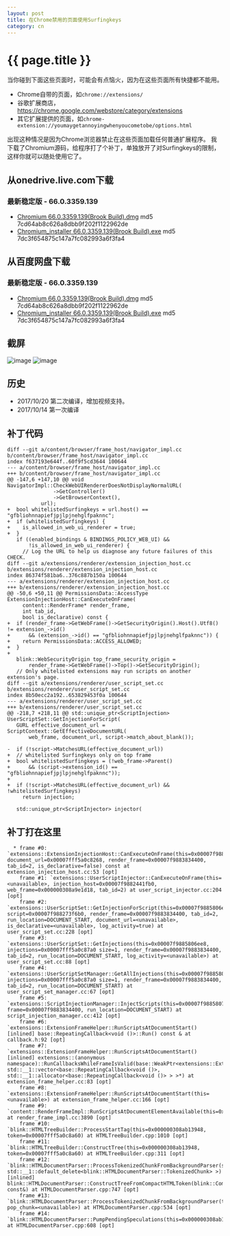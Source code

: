 ```yaml
---
layout: post
title: 在Chrome禁用的页面使用Surfingkeys
category: cn
---
```


{{ page.title }}
================

当你碰到下面这些页面时，可能会有点恼火，因为在这些页面所有快捷都不能用。

* Chrome自带的页面，如`chrome://extensions/`
* 谷歌扩展商店，https://chrome.google.com/webstore/category/extensions
* 其它扩展提供的页面，如`chrome-extension://youmaygetannoyingwhenyoucometobe/options.html`

出现这种情况是因为Chrome浏览器禁止在这些页面加载任何普通扩展程序。
我下载了Chromium源码，给程序打了个补丁，单独放开了对Surfingkeys的限制，这样你就可以随处使用它了。

## 从onedrive.live.com下载

### 最新稳定版 - 66.0.3359.139
* [Chromium 66.0.3359.139(Brook Build).dmg](https://1drv.ms/u/s!AtpOdm9tOTsajVofrMkN01_NE_H4) md5 7cd64ab8c626a8dbb9f202f1122962de
* [Chromium_installer 66.0.3359.139(Brook Build).exe](https://1drv.ms/u/s!AtpOdm9tOTsajVvpUWx6-9Ft2WR3) md5 7dc3f654875c147a7fc082993a6f3fa4

## 从百度网盘下载

### 最新稳定版 - 66.0.3359.139
* [Chromium 66.0.3359.139(Brook Build).dmg](https://pan.baidu.com/s/1PlqAGIDLf-g9dCXPwxb2Lw) md5 7cd64ab8c626a8dbb9f202f1122962de
* [Chromium_installer 66.0.3359.139(Brook Build).exe](https://pan.baidu.com/s/1zIaPYzLHBUHzz1VfDIaKTg) md5 7dc3f654875c147a7fc082993a6f3fa4

## 截屏

![image](https://user-images.githubusercontent.com/288207/31577261-c7ca6e1c-b0d0-11e7-9da1-c4c0732214de.png)
![image](https://user-images.githubusercontent.com/288207/31435705-282aaf70-ae46-11e7-8487-1792bdd5fd2c.png)

## 历史
* 2017/10/20 第二次编译，增加视频支持。
* 2017/10/14 第一次编译

## 补丁代码

    diff --git a/content/browser/frame_host/navigator_impl.cc b/content/browser/frame_host/navigator_impl.cc
    index f637193e644f..60f9f5cd3644 100644
    --- a/content/browser/frame_host/navigator_impl.cc
    +++ b/content/browser/frame_host/navigator_impl.cc
    @@ -147,6 +147,10 @@ void NavigatorImpl::CheckWebUIRendererDoesNotDisplayNormalURL(
                   ->GetController()
                   ->GetBrowserContext(),
               url);
    +  bool whitelistedSurfingkeys = url.host() == "gfbliohnnapiefjpjlpjnehglfpaknnc";
    +  if (whitelistedSurfingkeys) {
    +    is_allowed_in_web_ui_renderer = true;
    +  }
       if ((enabled_bindings & BINDINGS_POLICY_WEB_UI) &&
           !is_allowed_in_web_ui_renderer) {
         // Log the URL to help us diagnose any future failures of this CHECK.
    diff --git a/extensions/renderer/extension_injection_host.cc b/extensions/renderer/extension_injection_host.cc
    index 86374f581ba6..376c887b150a 100644
    --- a/extensions/renderer/extension_injection_host.cc
    +++ b/extensions/renderer/extension_injection_host.cc
    @@ -50,6 +50,11 @@ PermissionsData::AccessType ExtensionInjectionHost::CanExecuteOnFrame(
         content::RenderFrame* render_frame,
         int tab_id,
         bool is_declarative) const {
    +  if (render_frame->GetWebFrame()->GetSecurityOrigin().Host().Utf8() != extension_->id()
    +      && (extension_->id() == "gfbliohnnapiefjpjlpjnehglfpaknnc")) {
    +    return PermissionsData::ACCESS_ALLOWED;
    +  }
    +
       blink::WebSecurityOrigin top_frame_security_origin =
           render_frame->GetWebFrame()->Top()->GetSecurityOrigin();
       // Only whitelisted extensions may run scripts on another extension's page.
    diff --git a/extensions/renderer/user_script_set.cc b/extensions/renderer/user_script_set.cc
    index 8b50ecc2a192..653829453f0a 100644
    --- a/extensions/renderer/user_script_set.cc
    +++ b/extensions/renderer/user_script_set.cc
    @@ -218,7 +218,11 @@ std::unique_ptr<ScriptInjection> UserScriptSet::GetInjectionForScript(
       GURL effective_document_url = ScriptContext::GetEffectiveDocumentURL(
           web_frame, document_url, script->match_about_blank());
     
    -  if (!script->MatchesURL(effective_document_url))
    +  // whitelisted Surfingkeys only on top frame
    +  bool whitelistedSurfingkeys = (!web_frame->Parent()
    +      && (script->extension_id() == "gfbliohnnapiefjpjlpjnehglfpaknnc"));
    +
    +  if (!script->MatchesURL(effective_document_url) && !whitelistedSurfingkeys)
         return injection;
     
       std::unique_ptr<ScriptInjector> injector(

## 补丁打在这里

      * frame #0: `extensions::ExtensionInjectionHost::CanExecuteOnFrame(this=0x00007f9882441fb0, document_url=0x00007fff5a0c8268, render_frame=0x00007f9883834400, tab_id=2, is_declarative=false) const at extension_injection_host.cc:53 [opt]
        frame #1: `extensions::UserScriptInjector::CanExecuteOnFrame(this=<unavailable>, injection_host=0x00007f9882441fb0, web_frame=0x000000308a9e1d18, tab_id=2) at user_script_injector.cc:204 [opt]
        frame #2: `extensions::UserScriptSet::GetInjectionForScript(this=0x00007f9885806ee8, script=0x00007f988273f6b0, render_frame=0x00007f9883834400, tab_id=2, run_location=DOCUMENT_START, document_url=<unavailable>, is_declarative=<unavailable>, log_activity=true) at user_script_set.cc:228 [opt]
        frame #3: `extensions::UserScriptSet::GetInjections(this=0x00007f9885806ee8, injections=0x00007fff5a0c87a0 size=1, render_frame=0x00007f9883834400, tab_id=2, run_location=DOCUMENT_START, log_activity=<unavailable>) at user_script_set.cc:88 [opt]
        frame #4: `extensions::UserScriptSetManager::GetAllInjections(this=0x00007f9885806ee0, injections=0x00007fff5a0c87a0 size=1, render_frame=0x00007f9883834400, tab_id=2, run_location=DOCUMENT_START) at user_script_set_manager.cc:67 [opt]
        frame #5: `extensions::ScriptInjectionManager::InjectScripts(this=0x00007f9885807120, frame=0x00007f9883834400, run_location=DOCUMENT_START) at script_injection_manager.cc:412 [opt]
        frame #6: `extensions::ExtensionFrameHelper::RunScriptsAtDocumentStart() [inlined] base::RepeatingCallback<void ()>::Run() const & at callback.h:92 [opt]
        frame #7: `extensions::ExtensionFrameHelper::RunScriptsAtDocumentStart() [inlined] extensions::(anonymous namespace)::RunCallbacksWhileFrameIsValid(base::WeakPtr<extensions::ExtensionFrameHelper>, std::__1::vector<base::RepeatingCallback<void ()>, std::__1::allocator<base::RepeatingCallback<void ()> > >*) at extension_frame_helper.cc:83 [opt]
        frame #8: `extensions::ExtensionFrameHelper::RunScriptsAtDocumentStart(this=<unavailable>) at extension_frame_helper.cc:166 [opt]
        frame #9: `content::RenderFrameImpl::RunScriptsAtDocumentElementAvailable(this=0x00007f9883834400) at render_frame_impl.cc:3890 [opt]
        frame #10: `blink::HTMLTreeBuilder::ProcessStartTag(this=0x000000308ab13948, token=0x00007fff5a0c8a60) at HTMLTreeBuilder.cpp:1010 [opt]
        frame #11: `blink::HTMLTreeBuilder::ConstructTree(this=0x000000308ab13948, token=0x00007fff5a0c8a60) at HTMLTreeBuilder.cpp:311 [opt]
        frame #12: `blink::HTMLDocumentParser::ProcessTokenizedChunkFromBackgroundParser(std::__1::unique_ptr<blink::HTMLDocumentParser::TokenizedChunk, std::__1::default_delete<blink::HTMLDocumentParser::TokenizedChunk> >) [inlined] blink::HTMLDocumentParser::ConstructTreeFromCompactHTMLToken(blink::CompactHTMLToken const&) at HTMLDocumentParser.cpp:747 [opt]
        frame #13: `blink::HTMLDocumentParser::ProcessTokenizedChunkFromBackgroundParser(this=0x000000308ab13590, pop_chunk=<unavailable>) at HTMLDocumentParser.cpp:534 [opt]
        frame #14: `blink::HTMLDocumentParser::PumpPendingSpeculations(this=0x000000308ab13590) at HTMLDocumentParser.cpp:608 [opt]
